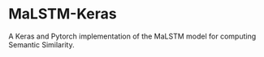 # MaLSTM-Keras
A Keras and Pytorch implementation of the MaLSTM model for computing Semantic Similarity.
